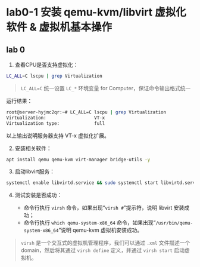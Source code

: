 # lab0-1 安装 qemu-kvm/libvirt 虚拟化软件 & 虚拟机基本操作

## lab 0

1. 查看CPU是否支持虚拟化：

```sh
LC_ALL=C lscpu | grep Virtualization
```

> `LC_ALL=C` 统一设置 `LC_*` 环境变量 for Computer，保证命令输出格式统一

运行结果：

```sh
root@server-hyjmc2qr:~# LC_ALL=C lscpu | grep Virtualization
Virtualization:                  VT-x
Virtualization type:             full
```

以上输出说明服务器支持 VT-x 虚拟化扩展。

2. 安装相关软件：

```sh
apt install qemu qemu-kvm virt-manager bridge-utils -y
```

3. 启动libvirt服务：

```sh
systemctl enable libvirtd.service && sudo systemctl start libvirtd.service
```

4. 测试安装是否成功：

    - 命令行执行 `virsh` 命令，如果出现“`virsh #`”提示符，说明 libvirt 安装成功；
    - 命令行执行 `which qemu-system-x86_64` 命令，如果出现“`/usr/bin/qemu-system-x86_64`”说明 qemu-kvm 虚拟机安装成功。

> `virsh` 是一个交互式的虚拟机管理程序，我们可以通过 `.xml` 文件描述一个 domain，然后将其通过 `virsh define` 定义，并通过 `virsh start` 启动虚拟机。